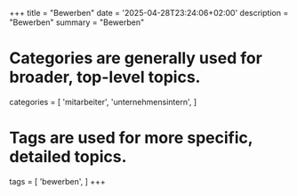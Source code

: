 +++
title = "Bewerben"
date = '2025-04-28T23:24:06+02:00'
description = "Bewerben"
summary = "Bewerben"
# Categories are generally used for broader, top-level topics.
categories = [
 'mitarbeiter',
 'unternehmensintern',
]
# Tags are used for more specific, detailed topics.
tags = [
 'bewerben',
]
+++
